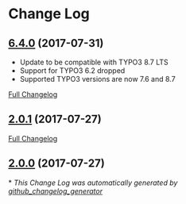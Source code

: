 # Change Log

## [6.4.0](https://github.com/manuelselbach/static_info_tables_ja/tree/6.4.0) (2017-07-31)

* Update to be compatible with TYPO3 8.7 LTS
* Support for TYPO3 6.2 dropped
* Supported TYPO3 versions are now 7.6 and 8.7

[Full Changelog](https://github.com/manuelselbach/static_info_tables_ja/compare/2.0.1...6.4.0)

## [2.0.1](https://github.com/manuelselbach/static_info_tables_ja/tree/2.0.1) (2017-07-27)
[Full Changelog](https://github.com/manuelselbach/static_info_tables_ja/compare/2.0.0...2.0.1)

## [2.0.0](https://github.com/manuelselbach/static_info_tables_ja/tree/2.0.0) (2017-07-27)


\* *This Change Log was automatically generated by [github_changelog_generator](https://github.com/skywinder/Github-Changelog-Generator)*